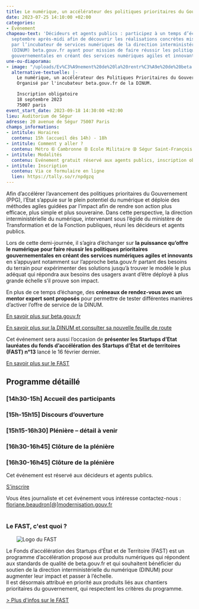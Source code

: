 ```yaml
---
title: Le numérique, un accélérateur des politiques prioritaires du Gouvernement
date: 2023-07-25 14:10:00 +02:00
categories:
- Évènement
chapeau-text: 'Décideurs et agents publics : participez à un temps d’échange le 18
  septembre après-midi afin de découvrir les réalisations concrètes mises en place
  par l’incubateur de services numériques de la direction interministérielle du numérique
  (DINUM) beta.gouv.fr ayant pour mission de faire réussir les politiques prioritaires
  gouvernementales en créant des services numériques agiles et innovants. '
une-ou-diaporama:
- image: "/uploads/Ev%C3%A9nement%20de%20la%20rentr%C3%A9e%20de%20beta.gouv.fr%20-%20Twitter%20Post%20(3).png"
  alternative-textuelle: |-
    Le numérique, un accélérateur des Politiques Prioritaires du Gouvernement.
    Organisé par l'incubateur beta.gouv.fr de la DINUM.

    Inscription obligatoire
    18 septembre 2023
    75007 paris
event_start_date: 2023-09-18 14:30:00 +02:00
lieu: Auditorium de Ségur
adresse: 20 avenue de Ségur 75007 Paris
champs_informations:
- intitule: Horaires
  contenu: 15h (accueil dès 14h) - 18h
- intitule: Comment y aller ?
  contenu: Métro ➅ Cambronne ➇ Ecole Militaire ➉ Ségur Saint-François-Xavier ⑬
- intitule: Modalités
  contenu: Evénement gratuit réservé aux agents publics, inscription obligatoire
- intitule: Inscription
  contenu: Via ce formulaire en ligne
  lien: https://tally.so/r/npdgzq
---
```


Afin d’accélérer l’avancement des politiques prioritaires du Gouvernement (PPG), l’Etat s’appuie sur le plein potentiel du numérique et déploie des méthodes agiles guidées par l’impact afin de rendre son action plus efficace, plus simple et plus souveraine. Dans cette perspective, la direction interministérielle du numérique, intervenant sous l’égide du ministère de Transformation et de la Fonction publiques, réuni les décideurs et agents publics. 

Lors de cette demi-journée, il s’agira d’échanger sur **la puissance qu’offre le numérique pour faire réussir les politiques prioritaires gouvernementales en créant des services numériques agiles et innovants** en s’appuyant notamment sur l’approche beta.gouv.fr partant des besoins du terrain pour expérimenter des solutions jusqu’à trouver le modèle le plus adéquat qui répondra aux besoins des usagers avant d’être déployé à plus grande échelle s’il prouve son impact. 

En plus de ce temps d’échange, des **créneaux de rendez-vous avec un mentor expert sont proposés** pour permettre de tester différentes manières d’activer l’offre de service de la DINUM.


<div class="lien-important" style="margin-bottom:10px"> <p><a href="https://beta.gouv.fr/">En savoir plus sur beta.gouv.fr</a></p> </div>
 
<div class="lien-important" style="margin-bottom:10px"> <p><a href="https://www.numerique.gouv.fr/dinum/">En savoir plus sur la DINUM et consulter sa nouvelle feuille de route</a></p> </div>

Cet événement sera aussi l’occasion de **présenter les Startups d’Etat lauréates du fonds d’accélération des Startups d’État et de territoires (FAST) n°13** lancé le 16 février dernier.  

<div class="lien-important" style="margin-bottom:10px"> <p><a href="https://beta.gouv.fr/approche/fast">En savoir plus sur le FAST</a></p> </div>

## Programme détaillé
<h3 class="h4">[14h30-15h] <b>Accueil des participants</b></h3>

<h3 class="h4">[15h-15h15] <b>Discours d’ouverture</b></h3>

<h3 class="h4">[15h15-16h30] <b>Plénière – détail à venir</b></h3>

<h3 class="h4">[16h30-16h45] <b>Clôture de la plénière</b></h3>

<h3 class="h4">[16h30-16h45] <b>Clôture de la plénière</b></h3>

Cet événement est réservé aux décideurs et agents publics.

<div class="lien-important" style="margin-bottom:10px"> <p><a href="https://tally.so/r/npdgzq">S'inscrire</a></p> </div>

Vous êtes journaliste et cet événement vous intéresse contactez-nous : [floriane.beaudron[@]modernisation.gouv.fr](mailto:floriane.beaudron@modernisation.gouv.fr) 

<div class="encadre noir" style="margin-bottom:40px"><h3 style="margin-top: 40px;">Le FAST, c'est quoi ?</h3>
<figure class="image-left" style="width: 30%; margin-right: 1em; margin-left: 2em;"> 
<img src="/uploads/FAST-800x430.jpg" alt="Logo du FAST">
</figure><p>Le Fonds d’accélération des Startups d’État et de Territoire (FAST) est un programme d’accélération proposé aux produits numériques qui répondent aux standards de qualité de beta.gouv.fr et qui souhaitent bénéficier du soutien de la direction interministérielle du numérique (DINUM) pour augmenter leur impact et passer à l’échelle.
<br>
Il est désormais attribué en priorité aux produits liés aux chantiers prioritaires du gouvernement, qui respectent les critères du programme.</p>
<p><a href="https://beta.gouv.fr/approche/fast" title="Plus d'infos sur le FAST - Lien externe">> Plus d'infos sur le FAST</a></p>
</div>
